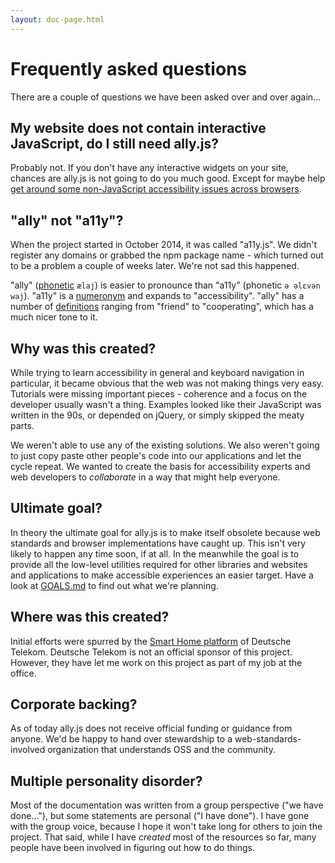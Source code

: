 ```yaml
---
layout: doc-page.html
---
```


# Frequently asked questions

There are a couple of questions we have been asked over and over again…


## My website does not contain interactive JavaScript, do I still need ally.js?

Probably not. If you don't have any interactive widgets on your site, chances are ally.js is not going to do you much good. Except for maybe help [get around some non-JavaScript accessibility issues across browsers](api/README.md#Countering-browser-bugs).


## "ally" not "a11y"?

When the project started in October 2014, it was called "a11y.js". We didn't register any domains or grabbed the npm package name - which turned out to be a problem a couple of weeks later. We're not sad this happened.

"ally" ([phonetic](https://en.wikipedia.org/wiki/International_Phonetic_Alphabet) `ælaj`) is easier to pronounce than "a11y" (phonetic `ə əlɛvən waj`). "a11y" is a [numeronym](https://en.wikipedia.org/wiki/Numeronym) and expands to "accessibility". "ally" has a number of [definitions](http://dictionary.reference.com/browse/ally) ranging from "friend" to "cooperating", which has a much nicer tone to it.


## Why was this created?

While trying to learn accessibility in general and keyboard navigation in particular, it became obvious that the web was not making things very easy. Tutorials were missing important pieces - coherence and a focus on the developer usually wasn't a thing. Examples looked like their JavaScript was written in the 90s, or depended on jQuery, or simply skipped the meaty parts.

We weren't able to use any of the existing solutions. We also weren't going to just copy paste other people's code into our applications and let the cycle repeat. We wanted to create the basis for accessibility experts and web developers to *collaborate* in a way that might help everyone.


## Ultimate goal?

In theory the ultimate goal for ally.js is to make itself obsolete because web standards and browser implementations have caught up. This isn't very likely to happen any time soon, if at all. In the meanwhile the goal is to provide all the low-level utilities required for other libraries and websites and applications to make accessible experiences an easier target. Have a look at [GOALS.md](https://github.com/medialize/ally.js/tree/master/GOALS.md) to find out what we're planning.


## Where was this created?

Initial efforts were spurred by the [Smart Home platform](https://www.qivicon.com/en/) of Deutsche Telekom. Deutsche Telekom is not an official sponsor of this project. However, they have let me work on this project as part of my job at the office.


## Corporate backing?

As of today ally.js does not receive official funding or guidance from anyone. We'd be happy to hand over stewardship to a web-standards-involved organization that understands OSS and the community.


## Multiple personality disorder?

Most of the documentation was written from a group perspective ("we have done…"), but some statements are personal ("I have done"). I have gone with the group voice, because I hope it won't take long for others to join the project. That said, while I have *created* most of the resources so far, many people have been involved in figuring out how to do things.

